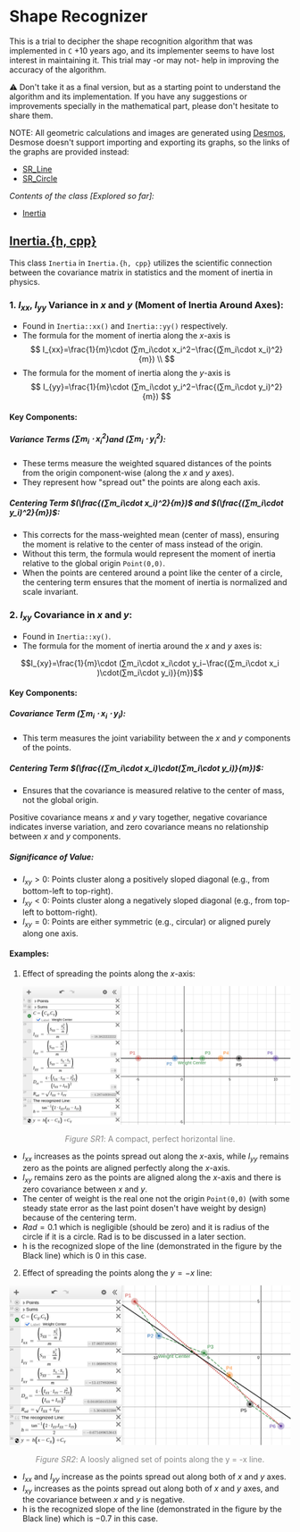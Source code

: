 # Shape Recognizer
This is a trial to decipher the shape recognition algorithm that was implemented in `C` +10 years ago, and its implementer seems to have lost interest in maintaining it. This trial may -or may not- help in improving the accuracy of the algorithm. 

⚠️ Don't take it as a final version, but as a starting point to understand the algorithm and its implementation. If you have any suggestions or improvements specially in the mathematical part, please don't hesitate to share them.

NOTE: All geometric calculations and images are generated using [Desmos](https://www.desmos.com/calculator), Desmose doesn't support importing and exporting its graphs, so the links of the graphs are provided instead:
- [SR_Line](https://www.desmos.com/calculator/rp3ygo3ccf)
- [SR_Circle](https://www.desmos.com/calculator/uhao4lbwxc)



*Contents of the class [Explored so far]:*
- [Inertia](#inertia)


## [Inertia.{h, cpp}](Inertia.h)
This class `Inertia` in `Inertia.{h, cpp}` utilizes the scientific connection between the covariance matrix in statistics and the moment of inertia in physics. 
### 1. $I_{xx}$, $I_{yy}$ Variance in $x$ and $y$ (Moment of Inertia Around Axes):
- Found in `Inertia::xx()` and `Inertia::yy()` respectively.
- The formula for the moment of inertia along the $x$-axis is
$$
I_{xx}​=\frac{1}{m}\cdot (∑m_i\cdot x_i^2​−\frac{(∑m_i\cdot x_i​)^2​}{m}) \\
$$
- The formula for the moment of inertia along the $y$-axis is
$$
I_{yy}​=\frac{1}{m}\cdot (∑m_i\cdot y_i^2​−\frac{(∑m_i\cdot y_i​)^2​}{m})
$$

#### Key Components:

##### Variance Terms $(∑m_i\cdot x_i^2​)$​ and $(∑m_i\cdot y_i^2)​$:

  * These terms measure the weighted squared distances of the points from the origin component-wise (along the $x$ and $y$ axes).
  * They represent how "spread out" the points are along each axis.


##### Centering Term $(\frac{(∑m_i\cdot x_i​)^2​}{m})$ and $(\frac{(∑m_i\cdot y_i​)^2​}{m})$:
  * This corrects for the mass-weighted mean (center of mass), ensuring the moment is relative to the center of mass instead of the origin.
  * Without this term, the formula would represent the moment of inertia relative to the global origin `Point(0,0)`.
  * When the points are centered around a point like the center of a circle, the centering term ensures that the moment of inertia is normalized and scale invariant.

### 2. $I_{xy}$ Covariance in $x$ and $y$:
- Found in `Inertia::xy()`.
- The formula for the moment of inertia around the $x$ and $y$ axes is:

$$I_{xy}​=\frac{1}{m}\cdot (∑m_i\cdot x_i\cdot y_i​−\frac{(∑m_i\cdot x_i​)\cdot(∑m_i\cdot y_i​)}{m})$$

#### Key Components:
##### Covariance Term $(∑m_i\cdot x_i\cdot y_i​)$:
* This term measures the joint variability between the $x$ and $y$ components of the points.
##### Centering Term $(\frac{(∑m_i\cdot x_i​)\cdot(∑m_i\cdot y_i​)}{m})$:
* Ensures that the covariance is measured relative to the center of mass, not the global origin.

Positive covariance means $x$ and $y$ vary together, negative covariance indicates inverse variation, and zero covariance means no relationship between $x$ and $y$ components.

##### Significance of Value:
* $I_{xy} > 0$: Points cluster along a positively sloped diagonal (e.g., from bottom-left to top-right).
* $I_{xy}<0$: Points cluster along a negatively sloped diagonal (e.g., from top-left to bottom-right).
* $I_{xy}=0$: Points are either symmetric (e.g., circular) or aligned purely along one axis.


<!-- Some Examples -->
#### Examples:
1) Effect of spreading the points along the $x$-axis:
   <p align="center">
    <img src="../../../../resources/img/ShapeRecognizer/SR1.png" alt="SR_Line">
 </p>
  <p align="center">
    <span style="color: #888888;"><em>Figure SR1</em>: A compact, perfect horizontal line.</span>
 </p>

  - $I_{xx}$ increases as the points spread out along the $x$-axis, while $I_{yy}$ remains zero as the points are aligned perfectly along the $x$-axis.
  - $I_{xy}$ remains zero as the points are aligned along the $x$-axis and there is zero covariance between $x$ and $y$.
  - The center of weight is the real one not the origin `Point(0,0)` (with some steady state error as the last point dosen't have weight by design) because of the centering term.
  - $Rad = 0.1$ which is negligible (should be zero) and it is radius of the circle if it is a circle. Rad is to be discussed in a later section.
  - h is the recognized slope of the line (demonstrated in the figure by the Black line) which is $0$ in this case.
2) Effect of spreading the points along the $y = -x$ line:
  <p align="center">
    <img src="../../../../resources/img/ShapeRecognizer/SR2.png" alt="SR_Line">
 </p>
  <p align="center">
    <span style="color: #888888;"><em>Figure SR2</em>: A loosly aligned set of points along the y = -x line.</span>
  </p>

 - $I_{xx}$ and $I_{yy}$ increase as the points spread out along both of $x$ and $y$ axes.
  - $I_{xy}$ increases as the points spread out along both of $x$ and $y$ axes, and the covariance between $x$ and $y$ is negative.
  - h is the recognized slope of the line (demonstrated in the figure by the Black line) which is $-0.7$ in this case.

